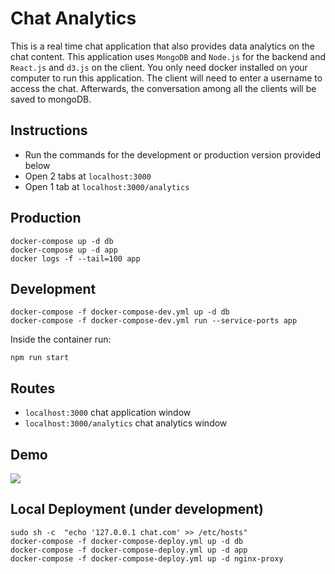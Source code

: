 # Chat Analytics
This is a real time chat application that also provides data analytics on the chat content.
This application uses ```MongoDB``` and ```Node.js``` for the backend and ```React.js``` and ```d3.js``` on the client.
You only need docker installed on your computer to run this application.
The client will need to enter a username to access the chat. Afterwards, the conversation among all the clients will be saved to mongoDB.

## Instructions
  - Run the commands for the development or production version provided below
  - Open 2 tabs at ```localhost:3000``` 
  - Open 1 tab at ```localhost:3000/analytics```

## Production
```
docker-compose up -d db
docker-compose up -d app
docker logs -f --tail=100 app
```

## Development
```
docker-compose -f docker-compose-dev.yml up -d db
docker-compose -f docker-compose-dev.yml run --service-ports app
```
Inside the container run:
```
npm run start
```

## Routes
  - ```localhost:3000```            chat application window
  - ```localhost:3000/analytics```  chat analytics window

## Demo
![](http://i.giphy.com/l44Qw2um6tqoVC9TG.gif)


## Local Deployment (under development)
```
sudo sh -c  "echo '127.0.0.1 chat.com' >> /etc/hosts"
docker-compose -f docker-compose-deploy.yml up -d db
docker-compose -f docker-compose-deploy.yml up -d app
docker-compose -f docker-compose-deploy.yml up -d nginx-proxy
```

